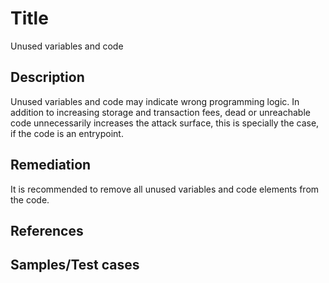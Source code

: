 # Title
Unused variables and code 

## Description
Unused variables and code may indicate wrong programming logic. In addition to increasing storage and transaction fees, dead or unreachable code unnecessarily increases the attack surface, this is specially the case, if the code is an entrypoint.

## Remediation
It is recommended to remove all unused variables and code elements from the code.

## References


## Samples/Test cases
